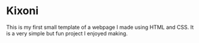 # Kixoni
This is my first small template of a webpage I made using HTML and CSS. It is a very simple but fun project I enjoyed making.
